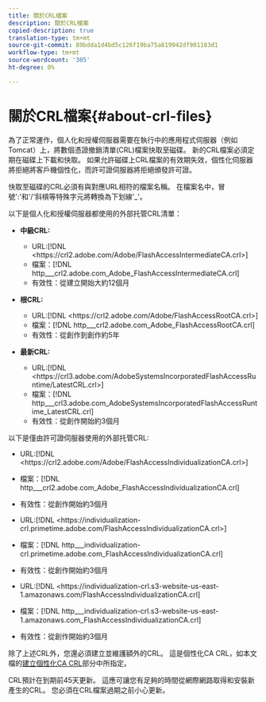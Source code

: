 ```yaml
---
title: 關於CRL檔案
description: 關於CRL檔案
copied-description: true
translation-type: tm+mt
source-git-commit: 89bdda1d4bd5c126f19ba75a819942df901183d1
workflow-type: tm+mt
source-wordcount: '305'
ht-degree: 0%

---
```



# 關於CRL檔案{#about-crl-files}

為了正常運作，個人化和授權伺服器需要在執行中的應用程式伺服器（例如Tomcat）上，將數個憑證撤銷清單(CRL)檔案快取至磁碟。 新的CRL檔案必須定期在磁碟上下載和快取。 如果允許磁碟上CRL檔案的有效期失效，個性化伺服器將拒絕將客戶機個性化，而許可證伺服器將拒絕頒發許可證。

快取至磁碟的CRL必須有與對應URL相符的檔案名稱。 在檔案名中，冒號&#39;:&#39;和&#39;/&#39;斜槓等特殊字元將轉換為下划線&#39;_&#39;。

以下是個人化和授權伺服器都使用的外部托管CRL清單：

* **中級CRL:**

   * URL:[!DNL <ht<span></span>tps://crl2.adobe.com/Adobe/FlashAccessIntermediateCA.crl>]
   * 檔案：[!DNL http___crl2.adobe.com_Adobe_FlashAccessIntermediateCA.crl]
   * 有效性：從建立開始大約12個月

* **根CRL:**

   * URL:[!DNL <ht<span></span>tps://crl2.adobe.com/Adobe/FlashAccessRootCA.crl>]
   * 檔案：[!DNL http___crl2.adobe.com_Adobe_FlashAccessRootCA.crl]
   * 有效性：從創作到創作約5年

* **最新CRL:**

   * URL:[!DNL <ht<span></span>tps://crl3.adobe.com/AdobeSystemsIncorporatedFlashAccessRuntime/LatestCRL.crl>]
   * 檔案：[!DNL http___crl3.adobe.com_AdobeSystemsIncorporatedFlashAccessRuntime_LatestCRL.crl]
   * 有效性：從創作開始約3個月

以下是僅由許可證伺服器使用的外部托管CRL:

* URL:[!DNL <ht<span></span>tps://crl2.adobe.com/Adobe/FlashAccessIndividualizationCA.crl>]
* 檔案：[!DNL http___crl2.adobe.com_Adobe_FlashAccessIndividualizationCA.crl]
* 有效性：從創作開始約3個月

* URL:[!DNL <ht<span></span>tps://individualization-crl.primetime.adobe.com/FlashAccessIndividualizationCA.crl>]
* 檔案：[!DNL http___individualization-crl.primetime.adobe.com_FlashAccessIndividualizationCA.crl]
* 有效性：從創作開始約3個月

* URL:[!DNL <ht<span></span>tps://individualization-crl.s3-website-us-east-1.amazonaws.com/FlashAccessIndividualizationCA.crl]
* 檔案：[!DNL http___individualization-crl.s3-website-us-east-1.amazonaws.com_FlashAccessIndividualizationCA.crl]
* 有效性：從創作開始約3個月

除了上述CRL外，您還必須建立並維護額外的CRL。 這是個性化CA CRL，如本文檔的[建立個性化CA CRL](../../../on-premises-i15n-server/server-configuration-section/server-properties/create-i15n-ca-crl.md)部分中所指定。

CRL預計在到期前45天更新。 這應可讓您有足夠的時間從網際網路取得和安裝新產生的CRL。 您必須在CRL檔案過期之前小心更新。
